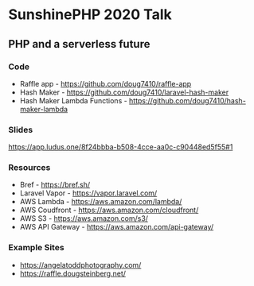 # SunshinePHP 2020 Talk 

## PHP and a serverless future

### Code
- Raffle app - https://github.com/doug7410/raffle-app
- Hash Maker - https://github.com/doug7410/laravel-hash-maker
- Hash Maker Lambda Functions - https://github.com/doug7410/hash-maker-lambda

### Slides
https://app.ludus.one/8f24bbba-b508-4cce-aa0c-c90448ed5f55#1

### Resources
- Bref - https://bref.sh/
- Laravel Vapor - https://vapor.laravel.com/
- AWS Lambda - https://aws.amazon.com/lambda/
- AWS Coudfront - https://aws.amazon.com/cloudfront/
- AWS S3 - https://aws.amazon.com/s3/
- AWS API Gateway - https://aws.amazon.com/api-gateway/

### Example Sites
- https://angelatoddphotography.com/
- https://raffle.dougsteinberg.net/

